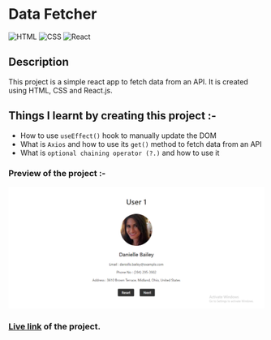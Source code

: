 # Data Fetcher

![HTML](https://img.shields.io/badge/-HTML-red)
![CSS](https://img.shields.io/badge/-CSS-brightgreen)
![React](https://img.shields.io/badge/-React-blueviolet)

## Description

This project is a simple react app to fetch data from an API. It is created using HTML, CSS and React.js.

## Things I learnt by creating this project :-

- How to use `useEffect()` hook to manually update the DOM
- What is `Axios` and how to use its `get()` method to fetch data from an API
- What is `optional chaining operator (?.)` and how to use it

### Preview of the project :-

![preview](./preview.png)

### [Live link]() of the project.

